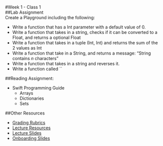 #Week 1 - Class 1  
##Lab Assignment  
Create a Playground including the following:  
* Write a function that has a Int parameter with a default value of 0.  
* Write a function that takes in a string, checks if it can be converted to a Float, and returns a optional Float  
* Write a function that takes in a tuple (Int, Int) and returns the sum of the 2 values as Int  
* Write a function that take in a String, and returns a message: “String contains *n* characters”  
* Write a function that takes in a string and reverses it.  
* Write a function called ``

 
##Reading Assignment:  
* Swift Programming Guide  
	* Arrays  
	* Dictionaries  
	* Sets  

##Other Resources  
* [Grading Rubrics](../../resources/)  
* [Lecture Resources](lecture/)  
* [Lecture Slides](https://www.icloud.com/keynote/000xQyeffQnMUjdd1Uvy14R6Q#Week1_Day1)  
* [Onboarding Slides](https://www.icloud.com/keynote/000Zv6V3aBc4CDBRu_eIKlEmQ#Onboarding)  
